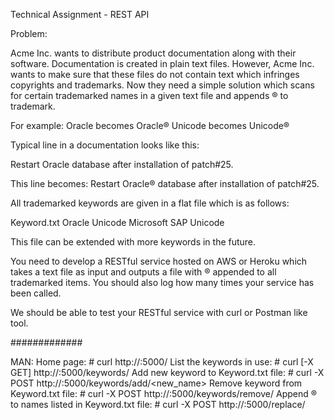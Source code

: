 Technical Assignment - REST API

Problem:

Acme Inc. wants to distribute product documentation along with their software. Documentation is created in plain text files. However, Acme Inc. wants to make sure that these files do not contain text which infringes copyrights and trademarks. Now they need a simple solution which scans for certain trademarked names in a given text file and appends ® to trademark.

For example:
Oracle becomes Oracle® 
Unicode becomes Unicode® 


Typical line in a documentation looks like this:

Restart Oracle database after installation of patch#25.

This line becomes:
Restart Oracle® database after installation of patch#25.

All trademarked keywords are given in a flat file which is as follows:

Keyword.txt
Oracle
Unicode
Microsoft
SAP
Unicode

This file can be extended with more keywords in the future.

You need to develop a RESTful service hosted on AWS or Heroku which takes a text file as input and outputs a file with ® appended to all trademarked items. You should also log how many times your service has been called.

We should be able to test your RESTful service with curl or Postman like tool.

#############

MAN:
Home page: # curl http://<IP>:5000/
List the keywords in use: # curl [-X GET] http://<IP>:5000/keywords/
Add new keyword to Keyword.txt file: # curl -X POST http://<IP>:5000/keywords/add/<new_name>
Remove keyword from Keyword.txt file: # curl -X POST http://<IP>:5000/keywords/remove/<name>
Append ® to names listed in Keyword.txt file: # curl -X POST http://<IP>:5000/replace/<text>


